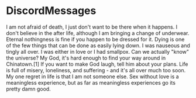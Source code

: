 # DiscordMessages
I am not afraid of death, I just don't want to be there when it happens.
I don't believe in the after life, although I am bringing a change of underwear.
Eternal nothingness is fine if you happen to be dressed for it.
Dying is one of the few things that can be done as easily lying down.
I was nauseous and tingly all over. I was either in love or I had smallpox.
Can we actually "know" the universe? My God, it's hard enough to find your way around in Chinatown.[1]
If you want to make God laugh, tell him about your plans.
Life is full of misery, loneliness, and suffering - and it's all over much too soon.
My one regret in life is that I am not someone else.
Sex without love is a meaningless experience, but as far as meaningless experiences go its pretty damn good.
